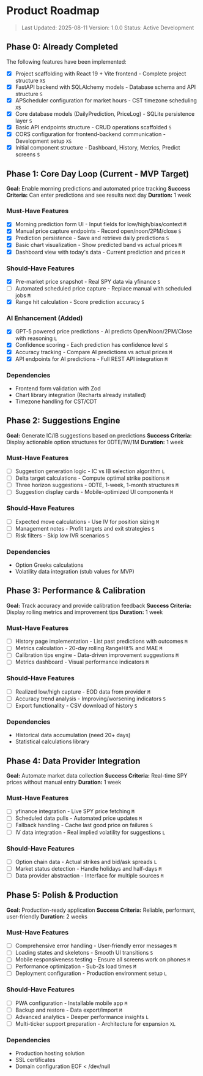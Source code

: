 # Product Roadmap

> Last Updated: 2025-08-11
> Version: 1.0.0
> Status: Active Development

## Phase 0: Already Completed

The following features have been implemented:

- [x] Project scaffolding with React 19 + Vite frontend - Complete project structure `XS`
- [x] FastAPI backend with SQLAlchemy models - Database schema and API structure `S`
- [x] APScheduler configuration for market hours - CST timezone scheduling `XS`
- [x] Core database models (DailyPrediction, PriceLog) - SQLite persistence layer `S`
- [x] Basic API endpoints structure - CRUD operations scaffolded `S`
- [x] CORS configuration for frontend-backend communication - Development setup `XS`
- [x] Initial component structure - Dashboard, History, Metrics, Predict screens `S`

## Phase 1: Core Day Loop (Current - MVP Target)

**Goal:** Enable morning predictions and automated price tracking
**Success Criteria:** Can enter predictions and see results next day
**Duration:** 1 week

### Must-Have Features

- [x] Morning prediction form UI - Input fields for low/high/bias/context `M`
- [x] Manual price capture endpoints - Record open/noon/2PM/close `S`
- [x] Prediction persistence - Save and retrieve daily predictions `S`
- [x] Basic chart visualization - Show predicted band vs actual prices `M`
- [x] Dashboard view with today's data - Current prediction and prices `M`

### Should-Have Features

- [x] Pre-market price snapshot - Real SPY data via yfinance `S`
- [ ] Automated scheduled price capture - Replace manual with scheduled jobs `M`
- [x] Range hit calculation - Score prediction accuracy `S`

### AI Enhancement (Added)

- [x] GPT-5 powered price predictions - AI predicts Open/Noon/2PM/Close with reasoning `L`
- [x] Confidence scoring - Each prediction has confidence level `S`
- [x] Accuracy tracking - Compare AI predictions vs actual prices `M`
- [x] API endpoints for AI predictions - Full REST API integration `M`

### Dependencies

- Frontend form validation with Zod
- Chart library integration (Recharts already installed)
- Timezone handling for CST/CDT

## Phase 2: Suggestions Engine

**Goal:** Generate IC/IB suggestions based on predictions
**Success Criteria:** Display actionable option structures for 0DTE/1W/1M
**Duration:** 1 week

### Must-Have Features

- [ ] Suggestion generation logic - IC vs IB selection algorithm `L`
- [ ] Delta target calculations - Compute optimal strike positions `M`
- [ ] Three horizon suggestions - 0DTE, 1-week, 1-month structures `M`
- [ ] Suggestion display cards - Mobile-optimized UI components `M`

### Should-Have Features

- [ ] Expected move calculations - Use IV for position sizing `M`
- [ ] Management notes - Profit targets and exit strategies `S`
- [ ] Risk filters - Skip low IVR scenarios `S`

### Dependencies

- Option Greeks calculations
- Volatility data integration (stub values for MVP)

## Phase 3: Performance & Calibration

**Goal:** Track accuracy and provide calibration feedback
**Success Criteria:** Display rolling metrics and improvement tips
**Duration:** 1 week

### Must-Have Features

- [ ] History page implementation - List past predictions with outcomes `M`
- [ ] Metrics calculation - 20-day rolling RangeHit% and MAE `M`
- [ ] Calibration tips engine - Data-driven improvement suggestions `M`
- [ ] Metrics dashboard - Visual performance indicators `M`

### Should-Have Features

- [ ] Realized low/high capture - EOD data from provider `M`
- [ ] Accuracy trend analysis - Improving/worsening indicators `S`
- [ ] Export functionality - CSV download of history `S`

### Dependencies

- Historical data accumulation (need 20+ days)
- Statistical calculations library

## Phase 4: Data Provider Integration

**Goal:** Automate market data collection
**Success Criteria:** Real-time SPY prices without manual entry
**Duration:** 1 week

### Must-Have Features

- [ ] yfinance integration - Live SPY price fetching `M`
- [ ] Scheduled data pulls - Automated price updates `M`
- [ ] Fallback handling - Cache last good price on failures `S`
- [ ] IV data integration - Real implied volatility for suggestions `L`

### Should-Have Features

- [ ] Option chain data - Actual strikes and bid/ask spreads `L`
- [ ] Market status detection - Handle holidays and half-days `M`
- [ ] Data provider abstraction - Interface for multiple sources `M`

## Phase 5: Polish & Production

**Goal:** Production-ready application
**Success Criteria:** Reliable, performant, user-friendly
**Duration:** 2 weeks

### Must-Have Features

- [ ] Comprehensive error handling - User-friendly error messages `M`
- [ ] Loading states and skeletons - Smooth UI transitions `S`
- [ ] Mobile responsiveness testing - Ensure all screens work on phones `M`
- [ ] Performance optimization - Sub-2s load times `M`
- [ ] Deployment configuration - Production environment setup `L`

### Should-Have Features

- [ ] PWA configuration - Installable mobile app `M`
- [ ] Backup and restore - Data export/import `M`
- [ ] Advanced analytics - Deeper performance insights `L`
- [ ] Multi-ticker support preparation - Architecture for expansion `XL`

### Dependencies

- Production hosting solution
- SSL certificates
- Domain configuration
EOF < /dev/null